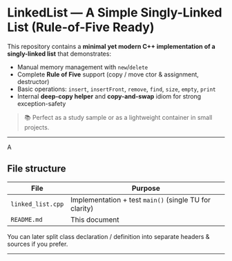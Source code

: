 # LinkedList — A Simple Singly-Linked List (Rule-of-Five Ready)

This repository contains a **minimal yet modern C++ implementation of a singly-linked list** that demonstrates:

- Manual memory management with `new`/`delete`
- Complete **Rule of Five** support (copy / move ctor & assignment, destructor)
- Basic operations: `insert`, `insertFront`, `remove`, `find`, `size`, `empty`, `print`
- Internal **deep-copy helper** and **copy-and-swap** idiom for strong exception-safety

> 📚 Perfect as a study sample or as a lightweight container in small projects.

---
A
## File structure

| File              | Purpose                                                |
| ----------------- | ------------------------------------------------------ |
| `linked_list.cpp` | Implementation + test `main()` (single TU for clarity) |
| `README.md`       | This document                                          |

You can later split class declaration / definition into separate headers & sources if you prefer.

---

